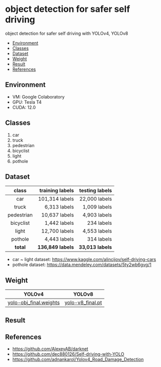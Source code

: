 # object detection for safer self driving
object detection for safer self driving with YOLOv4, YOLOv8

* [Environment](#environment)
* [Classes](#classes)
* [Dataset](#dataset)
* [Weight](#weight)
* [Result](#result)
* [References](#references)



## Environment
- VM: Google Colaboratory
- GPU: Tesla T4
- CUDA: 12.0

## Classes
1. car
2. truck
3. pedestrian
4. bicyclist
5. light
6. pothole

## Dataset
class      | training labels   | testing labels
:---------:|------------------:|---------------:
car        | 101,314 labels    | 22,000 labels
truck      | 6,313 labels      | 1,009 labels
pedestrian | 10,637 labels     | 4,903 labels
bicyclist  | 1,442 labels      | 234 labels
light      | 12,700 labels     | 4,553 labels
pothole    | 4,443 labels      | 314 labels
**total**  | **136,849 labels**| **33,013 labels**

- car ~ light dataset: https://www.kaggle.com/alincijov/self-driving-cars
- pothole dataset: https://data.mendeley.com/datasets/5ty2wb6gvg/1

## Weight
YOLOv4 | YOLOv8
:-----:|:------:
[yolo-obj_final.weights](https://drive.google.com/file/d/1jtZO5RLuvYka0aUJkGpRMrK-DY1QNP7i/view?usp=sharing) | [yolo-v8_final.pt](https://drive.google.com/file/d/1YpE9QYyYh0E6tqAeeZDBLqAAgs5iz1uF/view?usp=sharing)


## Result


## References
- https://github.com/AlexeyAB/darknet
- https://github.com/dec880126/Self-driving-with-YOLO
- https://github.com/adnankarol/Yolov4_Road_Damage_Detection
